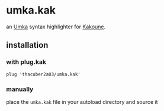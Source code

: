 # umka.kak

an [Umka](https://github.com/vtereshkov/umka-lang) syntax highlighter for [Kakoune](https://github.com/mawww/kakoune).

## installation

### with plug.kak

```kak
plug 'thacuber2a03/umka.kak'
```

### manually

place the `umka.kak` file in your autoload directory and source it

